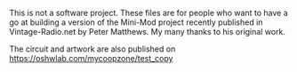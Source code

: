 This is not a software project. These files are for people who want to have a go at building a version of the Mini-Mod project
recently published in Vintage-Radio.net by Peter Matthews. My many thanks to his original work.

The circuit and artwork are also published on https://oshwlab.com/mycoopzone/test_copy

